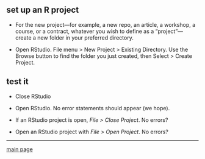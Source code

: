 
## set up an R project

  - For the new project—for example, a new repo, an article, a workshop,
    a course, or a contract, whatever you wish to define as a
    “project”—create a new folder in your preferred directory.

  - Open RStudio. File menu \> New Project \> Existing Directory. Use
    the Browse button to find the folder you just created, then Select
    \> Create Project.

## test it

  - Close RStudio

  - Open RStudio. No error statements should appear (we hope).

  - If an RStudio project is open, *File \> Close Project*. No errors?

  - Open an RStudio project with *File \> Open Project*. No errors?

-----

[main page](../README.md)
